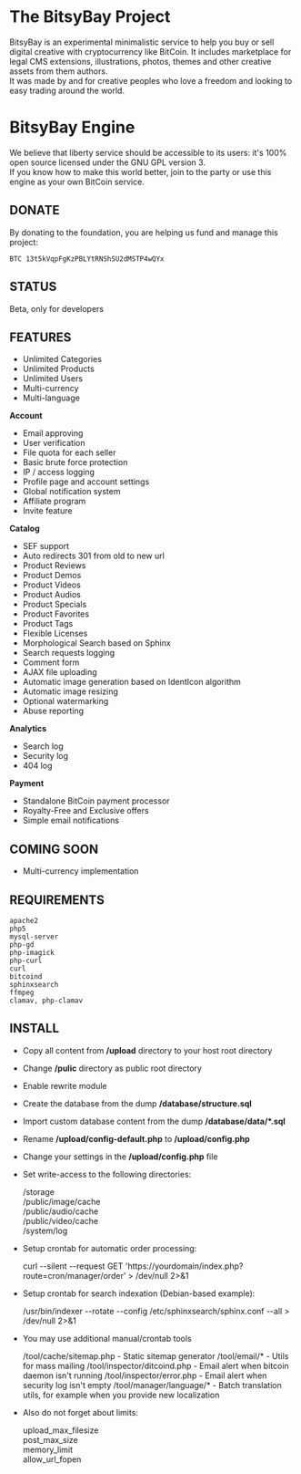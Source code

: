 The BitsyBay Project
====================

BitsyBay is an experimental minimalistic service to help you buy or sell digital creative with cryptocurrency like BitCoin. It includes marketplace for legal CMS extensions, illustrations, photos, themes and other creative assets from them authors.  
It was made by and for creative peoples who love a freedom and looking to easy trading around the world.  

BitsyBay Engine
===============

We believe that liberty service should be accessible to its users: it's 100% open source licensed under the GNU GPL version 3.  
If you know how to make this world better, join to the party or use this engine as your own BitCoin service.  

DONATE
------

By donating to the foundation, you are helping us fund and manage this project: 

    BTC 13t5kVqpFgKzPBLYtRNShSU2dMSTP4wQYx

STATUS
------

Beta, only for developers


FEATURES
--------

* Unlimited Categories
* Unlimited Products
* Unlimited Users
* Multi-currency
* Multi-language

**Account**

* Email approving
* User verification
* File quota for each seller
* Basic brute force protection
* IP / access logging
* Profile page and account settings
* Global notification system
* Affiliate program
* Invite feature

**Catalog**

* SEF support
* Auto redirects 301 from old to new url
* Product Reviews
* Product Demos
* Product Videos
* Product Audios
* Product Specials
* Product Favorites
* Product Tags
* Flexible Licenses
* Morphological Search based on Sphinx
* Search requests logging
* Comment form
* AJAX file uploading
* Automatic image generation based on IdentIcon algorithm
* Automatic image resizing
* Optional watermarking
* Abuse reporting

**Analytics**

* Search log
* Security log
* 404 log

**Payment**

* Standalone BitCoin payment processor
* Royalty-Free and Exclusive offers
* Simple email notifications

COMING SOON
-----------

* Multi-currency implementation

REQUIREMENTS
------------


    apache2 
    php5 
    mysql-server  
    php-gd 
    php-imagick 
    php-curl
    curl
    bitcoind
    sphinxsearch
    ffmpeg
    clamav, php-clamav

INSTALL
-------

* Copy all content from **/upload** directory to your host root directory
* Change **/pulic** directory as public root directory
* Enable rewrite module
* Create the database from the dump **/database/structure.sql**
* Import custom database content from the dump **/database/data/*.sql**
* Rename **/upload/config-default.php** to **/upload/config.php**
* Change your settings in the **/upload/config.php** file
* Set write-access to the following directories:


    /storage  
    /public/image/cache  
    /public/audio/cache  
    /public/video/cache  
    /system/log  

* Setup crontab for automatic order processing:


    curl --silent --request GET 'https://yourdomain/index.php?route=cron/manager/order' > /dev/null 2>&1
    
* Setup crontab for search indexation (Debian-based example):


    /usr/bin/indexer --rotate --config /etc/sphinxsearch/sphinx.conf --all > /dev/null 2>&1
   
   
* You may use additional manual/crontab tools


    /tool/cache/sitemap.php      - Static sitemap generator
    /tool/email/*                - Utils for mass mailing
    /tool/inspector/ditcoind.php - Email alert when bitcoin daemon isn't running
    /tool/inspector/error.php    - Email alert when security log isn't empty
    /tool/manager/language/*     - Batch translation utils, for example when you provide new localization

* Also do not forget about limits:


    upload_max_filesize  
    post_max_size  
    memory_limit  
    allow_url_fopen  
